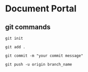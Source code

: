 # Document Portal

## git commands

```
git init

git add .

git commit -m "your commit message"

git push -u origin branch_name
```
